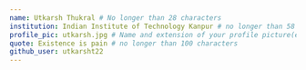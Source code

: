 ```yaml
---
name: Utkarsh Thukral # No longer than 28 characters
institution: Indian Institute of Technology Kanpur # no longer than 58 characters
profile_pic: utkarsh.jpg # Name and extension of your profile picture(ex. mona.png)
quote: Existence is pain # no longer than 100 characters
github_user: utkarsht22
---
```

